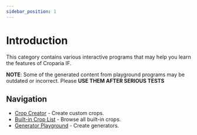 ```yaml
---
sidebar_position: 1
---
```


# Introduction

This category contains various interactive programs that may help you learn the features of Croparia IF.

**NOTE**: Some of the generated content from playground programs may be outdated or incorrect. Please **USE THEM AFTER
SERIOUS TESTS**

## Navigation

- [Crop Creator](crop) - Create custom crops.
- [Built-in Crop List](croplist) - Browse all built-in crops.
- [Generator Playground](generator) - Create generators.